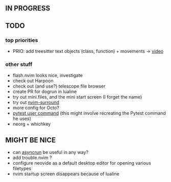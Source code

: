 ## IN PROGRESS

## TODO

### top priorities
- PRIO: add treesitter text objects (class, function) + movements -> [video](https://www.youtube.com/watch?v=CEMPq_r8UYQ)

### other stuff
- flash.nvim looks nice, investigate
- check out Harpoon
- check out (and use?) telescope file browser
- create PR for dogrun in lualine
- try out mini.files, and the mini start screen (I forget the name)
- try out [nvim-surround](https://github.com/kylechui/nvim-surround)
- more config for Octo?
- [pytest user command](https://github.com/tjdevries/config_manager/blob/master/xdg_config/nvim/after/ftplugin/python.vim) (this might involve recreating the Pytest command he uses)
- neorg + whichkey

## MIGHT BE NICE
- can [asyncrun](https://github.com/skywind3000/asyncrun.vim) be useful in any way?
- add trouble.nvim ?
- configure neovide as a default desktop editor for opening various filetypes
- nvim startup screen disappears because of lualine

